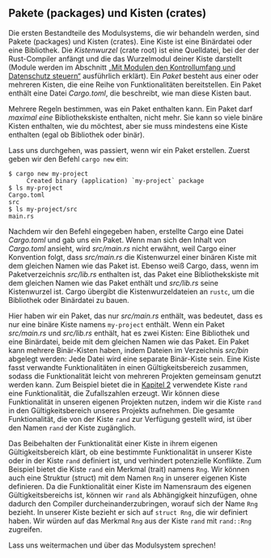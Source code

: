 ## Pakete (packages) und Kisten (crates)

Die ersten Bestandteile des Modulsystems, die wir behandeln werden, sind Pakete
(packages) und Kisten (crates). Eine Kiste ist eine Binärdatei oder eine
Bibliothek. Die *Kistenwurzel* (crate root) ist eine Quelldatei, bei der der
Rust-Compiler anfängt und die das Wurzelmodul deiner Kiste darstellt (Module
werden im Abschnitt [„Mit Modulen den Kontrollumfang und Datenschutz
steuern“][modules] ausführlich erklärt). Ein *Paket* besteht aus einer oder
mehreren Kisten, die eine Reihe von Funktionalitäten bereitstellen. Ein Paket
enthält eine Datei *Cargo.toml*, die beschreibt, wie man diese Kisten baut.

Mehrere Regeln bestimmen, was ein Paket enthalten kann. Ein Paket darf *maximal
eine* Bibliothekskiste enthalten, nicht mehr. Sie kann so viele binäre Kisten
enthalten, wie du möchtest, aber sie muss mindestens eine Kiste enthalten
(egal ob Bibliothek oder binär).

Lass uns durchgehen, was passiert, wenn wir ein Paket erstellen. Zuerst geben
wir den Befehl `cargo new` ein:

```console
$ cargo new my-project
     Created binary (application) `my-project` package
$ ls my-project
Cargo.toml
src
$ ls my-project/src
main.rs
```

Nachdem wir den Befehl eingegeben haben, erstellte Cargo eine Datei
*Cargo.toml* und gab uns ein Paket. Wenn man sich den Inhalt von *Cargo.toml*
ansieht, wird *src/main.rs* nicht erwähnt, weil Cargo einer Konvention folgt,
dass *src/main.rs* die Kistenwurzel einer binären Kiste mit dem gleichen Namen
wie das Paket ist. Ebenso weiß Cargo, dass, wenn im Paketverzeichnis
*src/lib.rs* enthalten ist, das Paket eine Bibliothekskiste mit dem gleichen
Namen wie das Paket enthält und *src/lib.rs* seine Kistenwurzel ist. Cargo
übergibt die Kistenwurzeldateien an `rustc`, um die Bibliothek oder Binärdatei
zu bauen.

Hier haben wir ein Paket, das nur *src/main.rs* enthält, was bedeutet, dass es
nur eine binäre Kiste namens `my-project` enthält. Wenn ein Paket
*src/main.rs* und *src/lib.rs* enthält, hat es zwei Kisten: Eine Bibliothek und
eine Binärdatei, beide mit dem gleichen Namen wie das Paket. Ein Paket kann
mehrere Binär-Kisten haben, indem Dateien im Verzeichnis *src/bin* abgelegt
werden: Jede Datei wird eine separate Binär-Kiste sein. Eine Kiste fasst
verwandte Funktionalitäten in einen Gültigkeitsbereich zusammen, sodass die
Funktionalität leicht von mehreren Projekten gemeinsam genutzt werden kann. Zum
Beispiel bietet die in [Kapitel 2][rand] verwendete Kiste `rand` eine
Funktionalität, die Zufallszahlen erzeugt. Wir können diese Funktionalität in
unseren eigenen Projekten nutzen, indem wir die Kiste `rand` in den
Gültigkeitsbereich unseres Projekts aufnehmen. Die gesamte Funktionalität, die
von der Kiste `rand` zur Verfügung gestellt wird, ist über den Namen `rand` der
Kiste zugänglich.

Das Beibehalten der Funktionalität einer Kiste in ihrem eigenen
Gültigkeitsbereich klärt, ob eine bestimmte Funktionalität in unserer Kiste
oder in der Kiste `rand` definiert ist, und verhindert potenzielle Konflikte.
Zum Beispiel bietet die Kiste `rand` ein Merkmal (trait) namens `Rng`. Wir
können auch eine Struktur (struct) mit dem Namen `Rng` in unserer eigenen Kiste
definieren. Da die Funktionalität einer Kiste im Namensraum des eigenen
Gültigkeitsbereichs ist, können wir `rand` als Abhängigkeit hinzufügen, ohne
dadurch den Compiler durcheinanderzubringen, worauf sich der Name `Rng`
bezieht. In unserer Kiste bezieht er sich auf `struct Rng`, die wir definiert
haben. Wir würden auf das Merkmal `Rng` aus der Kiste `rand` mit `rand::Rng`
zugreifen.

Lass uns weitermachen und über das Modulsystem sprechen!

[modules]: ch07-02-defining-modules-to-control-scope-and-privacy.html
[rand]: ch02-00-guessing-game-tutorial.html#generating-a-random-number

